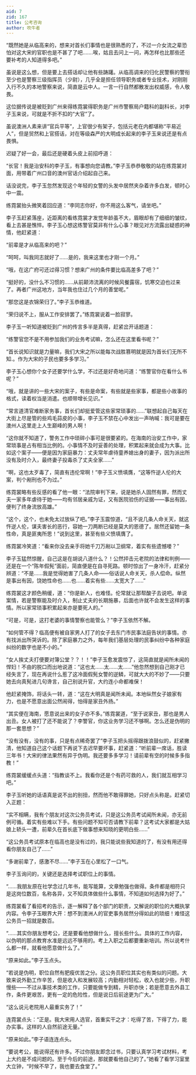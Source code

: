 ```yaml
---
aid: 7
zid: 167
title: 公考咨询
author: 吹牛者
---
```


“既然她是从临高来的，想来对首长们事情也是很熟悉的了，不过一介女流之辈恐怕对这大宋的官职也是不甚了了吧…….唉，姑且去问上一问，再怎样也比那些还要补考的人知道得多吧。”

虽说是这么想，但是要上去搭话却让他有些踌躇。从临高调来的归化民警察的警衔至少也是警察三级指挥员（少尉），几乎全是担任领导职务或者专业技术，对刚刚入行不久的本地警察来说，简直是云中人。一言一行自然都散发出权威感，令人敬畏。

这位据传说是被贬到广州来得练霓裳得职务是广州市警察局户籍科的副科长，对李子玉来说，可就是不折不扣的“大官”了。

虽说澳洲人素来讲“官兵平等”，上官很少有架子，包括元老在内都堪称“平易近人”，但是贸然和上官搭话，对在等级森严的大明成长起来的李子玉来说还是有点畏惧。

迟疑了好一会，最后还是硬着头皮上前招呼道：

“长官！我是治安科的李子玉，有事想向您请教。”李子玉恭恭敬敬的站在练霓裳对面，用带着广州口音的澳州官话介绍起自己来。

话没说完，李子玉忽然发现这个年轻的女警的头发中居然夹杂着许多白发，顿时心中一震。

练霓裳抬头微笑着回应道：“李同志你好，你不用这么客气，请坐吧。”

李子玉赶紧落座，近距离的看练霓裳才发觉年龄虽不大，眉眼却有了细细的皱纹，看上去甚是憔悴。李子玉心想这练警官莫非有什么心事？眼见对方流露出疑惑的神情，他赶紧道：

“前辈是才从临高来的吧？”

“呵呵，叫我同志就好了……是的，我来这里也才刚一个月。”

“哦，在这广府可还过得习惯？想来广州的条件要比临高差多了吧？”

“挺好的，没什么不习惯的……从前颠沛流离的时候风餐露宿，饥寒交迫也过来了。再者广州这地方，当年我也住过几个月的善堂呢。”

“那您这是衣锦荣归了。”李子玉恭维道。

“荣归说不上，服从工作安排罢了。”练霓裳说着一脸寂寥。

李子玉一听知道被贬到广州的传言多半是真得，赶紧岔开话题道：

“练警官您不是不用参加我们的业务考试嘛，怎么还在这里看书呢？”

“首长说知识就是力量嘛，我们大宋之所以能每次战胜篡明就是因为首长们无所不知.。作为大宋的子民也要多多学习。”

李子玉心想你个女子还要学什么学，不过还是好奇地问道：“练警官你在看什么书呢？”

“哦，就是讲的一些大宋的案子，有些是命案，有些就是些家事，都是些小故事的格式，读着权当是消遣。也顺带增长见识。”

“常言道清官难断家务事，首长们却挺爱管这些家常琐事的……”联想起自己每天在大街上尽是管的些鸡毛蒜皮的小事，李子玉不禁在心中发出一声呐喊：我可是要在澳州人这里走上人生巅峰的男人啊！

“这你就不知道了，警务工作中琐碎小事可是很要紧的。在海南的治安工作中，家常琐事是占有相当比例的。小事情不及时妥善的处理，积累起来就会成为大事。比如这个案子――便是因为家庭暴力：丈夫常年虐待童养媳出身的妻子，因为派出所没有及时介入，最终妻子投毒杀了丈夫全家……”

“啊，这也太歹毒了，简直有违伦常啊！”李子玉义愤填膺，“这等忤逆人伦的大案，判个剐刑也不为过。”

练霓裳略有些反感的看了他一眼：“法院审判下来，说是她杀人固然有罪，然而丈夫一家多年虐待于她――均有邻居亲戚为证，又有医院验伤的证据――事出有因，便判了终身流放高雄。”

“这个，这个，也未免太过放纵了吧。”李子玉震惊道，“且不说几条人命关天，就这忤逆人伦，谋夫害长的恶行，容她一刀两断已经是莫大的恩德了。居然还留她一条性命，真是匪夷所思！”说到这里，甚至有些义愤填膺了。

练霓裳冷笑道：“看来你没去亲手将她千刀万剐以卫纲常，着实有些遗憾喽？”

李子玉猛然惊醒，自己这是在胡说八道什么？！公然抨击元老院的法律和判例――还是在一个“陈年假髡”面前，简直便是在自寻死路。顿时惊出了一身冷汗，赶紧分辨道：“不是……我是觉得她害了几条人命――俗话说人命关天，杀人偿命。纵然是事出有因，饶她性命也……也……着实有些……太宽大了……”

练霓裳这才颜色稍缓，道：“你是新人，也难怪。伦常就让那帮酸子去说吧。单说案情，若是警察能及时介入，制止丈夫的长期施暴，后面也许就不会发生这样的事情。所以家常琐事积累起来亦是要死人的。”

“可是，可是，这打老婆的事情警察也能管么？”李子玉依然不解。

“如何管不得？临高便有被自家男人打了的女子去东门市民事法庭告状的事情。亦有找派出所哭诉的。除了家庭暴力之外，每年我们基层处理的民事纠纷中各种家庭纠纷的数字也是不小的。”

“女人挨丈夫打便要对簿公堂？？！！”李子玉愈发震惊了，这简直就是闻所未闻的悍妇！不由的脱口而出地说道：“这也太……太……太……”他忽然想到自己刚才已经失言了，现在再说什么惹了这冷面假髡女警的逆鳞，可就大大的不妙了――只要她去向真髡进几句谗言，自己别说升官，大约连小命都难保！

他赶紧掩饰，将话头一转，道：“这在大明真是闻所未闻。本地纵然女子娘家有力，也是不愿意出面公然闹得，怕得是家丑外扬。”

“其实便在海南，愿意说出来的女子亦不多。”练霓裳道，“至于说家丑，那也是男人出丑。女人被打了还不能说了？李警官，你这业务学习还不够啊。怎么还是伪明的那一套思想？”

“没有没有，没有的事，只是有点稀奇罢了”李子玉把头摇得跟拨浪鼓似的，赶紧撇清，他知道自己这个话题下再说下去迟早要坏事，赶紧道：“听前辈一席话，胜读三年书！大宋的律法果然有异于伪明。我还要多多学习！请前辈有空的时候多多指教！”

练霓裳缓缓点头道：“指教谈不上。我看你还是个有药可救的人，我们就互相学习吧。”

李子玉听她的话语真是说不出的别扭，然而他不敢得罪她，只好点头称是。赶紧切入正题：

“实不相瞒，我有个朋友对这次公务员考试，只是这公务员考试闻所未闻，亦无前例可循。着实有些难以下手。有些问题不知可否请教下前辈？这考试大家都是大姑娘上轿头一遭，前辈久在首长底下做事想来知晓的更明白些……”

“这公务员考试原本在临高也是没有过的，我只能说些我知道的了，有没有用还得看你朋友自己了……”

“多谢前辈了，感激不尽……”李子玉在心里松了一口气。

李子玉询问的，关键还是选择考试职位上的事情。

“……我朋友原在社学念过几年书，能写能算，文章勉强也做得。条件都是相符只是这岗位数百，名称各异，又不知具体做些什么事情，不知道如何选择为好了。”

练霓裳看了看招考的告示，逐一解释了各个部门的职责，又解说的职位的大概执掌内容。令李子玉眼界大开：想不到澳洲人的官吏事务居然分得如此的琐细！难怪这公务员一招就是数百。

“……其实你朋友想考公，还是要看他想做什么，擅长些什么。具体的工作内容，以伪明的那点教育水准是远远不够用的。考上入职之后都要重新培训。所以说考什么都一样，就看他愿意做什么了。”

“原来如此。”李子玉点头。

“若说是伪明，职位自然有肥瘦优苦之分。这公务员职位其实也有类似的问题。大致来说外勤工作辛苦，但是收入和发展较高；内勤相对轻松，收入也就少些，升职慢些――不过从事技术类的工作，只要能做专到精，升职亦快；若是愿意去外县工作，条件更艰苦，更有一定的危险性，但是说日后前途更为广大。”

“这么说元老院用人最重实务了！”

连霓裳点头：“正是。我大宋用人选官，首重实干之才：吃得了苦，下得了力，能办实事。这样的人自然前途无量。”

“原来如此。”李子语连连点头。

“要说考公，能说得还有许多。不过你朋友即念过书，只要认真学习考试材料，考上大约是不成问题的。至于今后的前途，那就要看他自己的了。”她看了看学习室里大立钟，“时候不早了，我也要去食堂了。”
